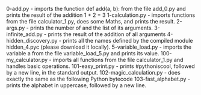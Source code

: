 0-add.py - imports the function def add(a, b): from the file add_0.py and prints the result of the addition 1 + 2 = 3
1-calculation.py - imports functions from the file calculator_1.py, does some Maths, and prints the result.
2-args.py - prints the number of and the list of its arguments.
3-infinite_add.py - prints the result of the addition of all arguments
4-hidden_discovery.py - prints all the names defined by the compiled module hidden_4.pyc (please download it locally).
5-variable_load.py - imports the variable a from the file variable_load_5.py and prints its value.
100-my_calculator.py - imports all functions from the file calculator_1.py and handles basic operations.
101-easy_print.py - prints #pythoniscool, followed by a new line, in the standard output.
102-magic_calculation.py - does exactly the same as the following Python bytecode
103-fast_alphabet.py - prints the alphabet in uppercase, followed by a new line.

